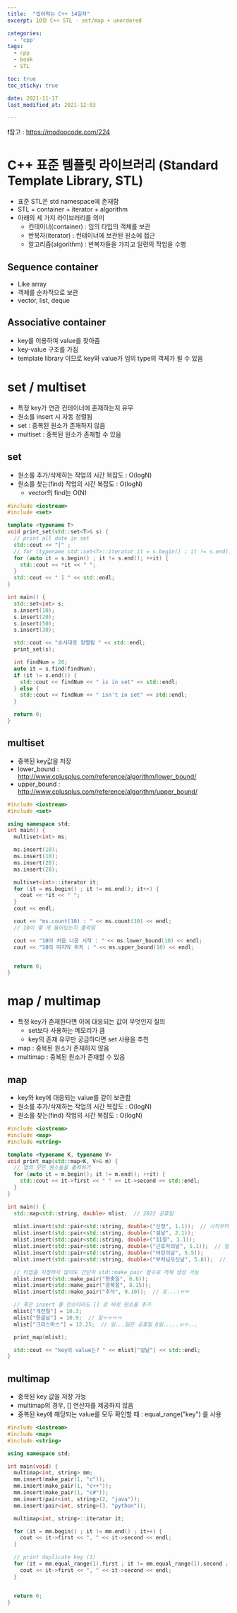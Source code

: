 ```yaml
---
title:  "씹어먹는 C++ 14일차"
excerpt: 10장 C++ STL - set/map + unordered

categories:
  - 'cpp'
tags:
  - cpp
  - book
  - STL

toc: true
toc_sticky: true

date: 2021-11-17
last_modified_at: 2021-12-03

---
```


❗참고 : <https://modoocode.com/224>

# C++ 표준 템플릿 라이브러리 (Standard Template Library, STL)

* 표준 STL은 std namespace에 존재함
* STL = container + iterator + algorithm
* 아래의 세 가지 라이브러리를 의미
  + 컨테이너(container) : 임의 타입의 객체를 보관
  + 반복자(iterator) : 컨테이너에 보관된 원소에 접근
  + 알고리즘(algorithm) : 반복자들을 가지고 일련의 작업을 수행

## Sequence container

* Like array
* 객체를 순차적으로 보관
* vector, list, deque

## Associative container

* key를 이용하여 value를 찾아줌
* key-value 구조를 가짐
* template library 이므로 key와 value가 임의 type의 객체가 될 수 있음

# set / multiset

* 특정 key가 연관 컨테이너에 존재하는지 유무
* 원소를 insert 시 자동 정렬됨
* set : 중복된 원소가 존재하지 않음
* multiset : 중복된 원소가 존재할 수 있음

## set

* 원소를 추가/삭제하는 작업의 시간 복잡도 : O(logN)
* 원소를 찾는(find) 작업의 시간 복잡도 : O(logN)
  + vector의 find는 O(N)

```cpp
#include <iostream>
#include <set>

template <typename T>
void print_set(std::set<T>& s) {
  // print all date in set
  std::cout << "[" ;
  // for (typename std::set<T>::iterator it = s.begin() ; it != s.end(); ++it) {
  for (auto it = s.begin() ; it != s.end(); ++it) {
    std::cout << *it << " ";
  }
  std::cout << " ] " << std::endl;
}

int main() {
  std::set<int> s;
  s.insert(10);
  s.insert(20);
  s.insert(50);
  s.insert(30);

  std::cout << "순서대로 정렬됨 " << std::endl;
  print_set(s);

  int findNum = 20;
  auto it = s.find(findNum);
  if (it != s.end()) {
    std::cout << findNum << " is in set" << std::endl;
  } else {
    std::cout << findNum << " isn't in set" << std::endl;
  }

  return 0;
}

```


## multiset

* 중복된 key값을 저장
* lower_bound : http://www.cplusplus.com/reference/algorithm/lower_bound/
* upper_bound : http://www.cplusplus.com/reference/algorithm/upper_bound/

```cpp
#include <iostream>
#include <set>

using namespace std;
int main() {
  multiset<int> ms;

  ms.insert(10);
  ms.insert(10);
  ms.insert(20);
  ms.insert(20);

  multiset<int>::iterator it;
  for (it = ms.begin() ; it != ms.end(); it++) {
    cout << *it << " ";
  }
  cout << endl;

  cout << "ms.count(10) : " << ms.count(10) << endl;
  // 10이 몇 개 들어있는지 출력됨

  cout << "10이 처음 나온 시작 : " << ms.lower_bound(10) << endl;
  cout << "10의 마지막 위치 : " << ms.upper_bound(10) << endl;


  return 0;
}

```


# map / multimap

* 특정 key가 존재한다면 이에 대응되는 값이 무엇인지 질의
  + set보다 사용하는 메모리가 큼
  + key의 존재 유무만 궁금하다면 set 사용을 추천
* map : 중복된 원소가 존재하지 않음
* multimap : 중복된 원소가 존재할 수 있음

## map

* key와 key에 대응되는 value를 같이 보관함 
* 원소를 추가/삭제하는 작업의 시간 복잡도 : O(logN)
* 원소를 찾는(find) 작업의 시간 복잡도 : O(logN)

```cpp
#include <iostream>
#include <map>
#include <string>

template <typename K, typename V>
void print_map(std::map<K, V>& m) {
  // 맵의 모든 원소들을 출력하기
  for (auto it = m.begin(); it != m.end(); ++it) {
    std::cout << it->first << " " << it->second << std::endl;
  }
}

int main() {
  std::map<std::string, double> mlist;  // 2022 공휴일
  
  mlist.insert(std::pair<std::string, double>("신정", 1.1));  // 시작부터 토요일..
  mlist.insert(std::pair<std::string, double>("설날", 2.1));
  mlist.insert(std::pair<std::string, double>("31절", 3.1));
  mlist.insert(std::pair<std::string, double>("근로자의날", 5.1));  // 일ㅠ
  mlist.insert(std::pair<std::string, double>("어린이날", 5.5));
  mlist.insert(std::pair<std::string, double>("부처님오신날", 5.8));  // 일ㅠㅠ

  // 타입을 지정하지 않아도 간단히 std::make_pair 함수로 객체 생성 가능
  mlist.insert(std::make_pair("현충일", 6.6));
  mlist.insert(std::make_pair("광복절", 8.15));
  mlist.insert(std::make_pair("추석", 9.10));  // 토...!ㅠㅠ

  // 혹은 insert 를 안쓰더라도 [] 로 바로 원소를 추가
  mlist["개천절"] = 10.3;
  mlist["한글날"] = 10.9;  // 일ㅠㅠㅠㅠ
  mlist["크리스마스"] = 12.25;  // 일...잃은 공휴일 6일.....ㅂㅇ...

  print_map(mlist);

  std::cout << "key의 value는? " << mlist["설날"] << std::endl;
}
```

## multimap

- 중복된 key 값을 저장 가능
- multimap의 경우, [] 연산자를 제공하지 않음
- 중복된 key에 해당되는 value를 모두 확인할 때 : equal_range("key") 를 사용

```cpp
#include <iostream>
#include <map>
#include <string>

using namespace std;

int main(void) {
  multimap<int, string> mm;
  mm.insert(make_pair(1, "c"));
  mm.insert(make_pair(1, "c++"));
  mm.insert(make_pair(1, "c#"));
  mm.insert(pair<int, string>(2, "java"));
  mm.insert(pair<int, string>(3, "python"));

  multimap<int, string>::iterator it;

  for (it = mm.begin() ; it != mm.end() ; it++) {
    cout << it->first << ", " << it->second << endl;
  }

  // print duplicate key (1)
  for (it = mm.equal_range(1).first ; it != mm.equal_range(1).second ; it++) {
    cout << it->first << ", " << it->second << endl;
  }


  return 0;
}
```


